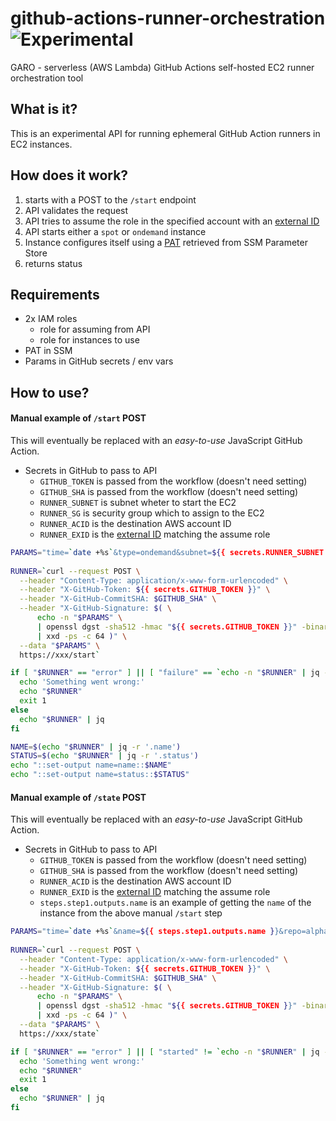# github-actions-runner-orchestration ![Experimental](https://img.shields.io/badge/Status-Experimental-orange.svg)
GARO - serverless (AWS Lambda) GitHub Actions self-hosted EC2 runner orchestration tool

## What is it?
This is an experimental API for running ephemeral GitHub Action runners in EC2 instances.

## How does it work?
1. starts with a POST to the `/start` endpoint
2. API validates the request
3. API tries to assume the role in the specified account with an [external ID](https://docs.aws.amazon.com/IAM/latest/UserGuide/id_roles_create_for-user_externalid.html)
4. API starts either a `spot` or `ondemand` instance
5. Instance configures itself using a [PAT](https://docs.github.com/en/github/authenticating-to-github/creating-a-personal-access-token) retrieved from SSM Parameter Store
6. returns status

## Requirements
- 2x IAM roles
  - role for assuming from API
  - role for instances to use
- PAT in SSM
- Params in GitHub secrets / env vars

## How to use?

#### Manual example of `/start` POST
This will eventually be replaced with an _easy-to-use_ JavaScript GitHub Action.

- Secrets in GitHub to pass to API
  - `GITHUB_TOKEN` is passed from the workflow (doesn't need setting)
  - `GITHUB_SHA` is passed from the workflow (doesn't need setting)
  - `RUNNER_SUBNET` is subnet wheter to start the EC2
  - `RUNNER_SG` is security group which to assign to the EC2
  - `RUNNER_ACID` is the destination AWS account ID
  - `RUNNER_EXID` is the [external ID](https://docs.aws.amazon.com/IAM/latest/UserGuide/id_roles_create_for-user_externalid.html) matching the assume role

```sh
PARAMS="time=`date +%s`&type=ondemand&subnet=${{ secrets.RUNNER_SUBNET }}&sg=${{ secrets.RUNNER_SG }}&repo=alphagov/github-actions-runner-orchestration&timeout=900&account_id=${{ secrets.RUNNER_ACID }}&external_id=${{ secrets.RUNNER_EXID }}"
        
RUNNER=`curl --request POST \
  --header "Content-Type: application/x-www-form-urlencoded" \
  --header "X-GitHub-Token: ${{ secrets.GITHUB_TOKEN }}" \
  --header "X-GitHub-CommitSHA: $GITHUB_SHA" \
  --header "X-GitHub-Signature: $( \
      echo -n "$PARAMS" \
      | openssl dgst -sha512 -hmac "${{ secrets.GITHUB_TOKEN }}" -binary \
      | xxd -ps -c 64 )" \
  --data "$PARAMS" \
  https://xxx/start`

if [ "$RUNNER" == "error" ] || [ "failure" == `echo -n "$RUNNER" | jq -r '.status'` ]; then
  echo 'Something went wrong:'
  echo "$RUNNER"
  exit 1
else
  echo "$RUNNER" | jq
fi

NAME=$(echo "$RUNNER" | jq -r '.name')
STATUS=$(echo "$RUNNER" | jq -r '.status')
echo "::set-output name=name::$NAME"
echo "::set-output name=status::$STATUS"
```

#### Manual example of `/state` POST
This will eventually be replaced with an _easy-to-use_ JavaScript GitHub Action.

- Secrets in GitHub to pass to API
  - `GITHUB_TOKEN` is passed from the workflow (doesn't need setting)
  - `GITHUB_SHA` is passed from the workflow (doesn't need setting)
  - `RUNNER_ACID` is the destination AWS account ID
  - `RUNNER_EXID` is the [external ID](https://docs.aws.amazon.com/IAM/latest/UserGuide/id_roles_create_for-user_externalid.html) matching the assume role
  - `steps.step1.outputs.name` is an example of getting the `name` of the instance from the above manual `/start` step

``` sh
PARAMS="time=`date +%s`&name=${{ steps.step1.outputs.name }}&repo=alphagov/github-actions-runner-orchestration&account_id=${{ secrets.RUNNER_ACID }}&external_id=${{ secrets.RUNNER_EXID }}"
        
RUNNER=`curl --request POST \
  --header "Content-Type: application/x-www-form-urlencoded" \
  --header "X-GitHub-Token: ${{ secrets.GITHUB_TOKEN }}" \
  --header "X-GitHub-CommitSHA: $GITHUB_SHA" \
  --header "X-GitHub-Signature: $( \
      echo -n "$PARAMS" \
      | openssl dgst -sha512 -hmac "${{ secrets.GITHUB_TOKEN }}" -binary \
      | xxd -ps -c 64 )" \
  --data "$PARAMS" \
  https://xxx/state`

if [ "$RUNNER" == "error" ] || [ "started" != `echo -n "$RUNNER" | jq -r '.State'` ]; then
  echo 'Something went wrong:'
  echo "$RUNNER"
  exit 1
else
  echo "$RUNNER" | jq
fi
```
